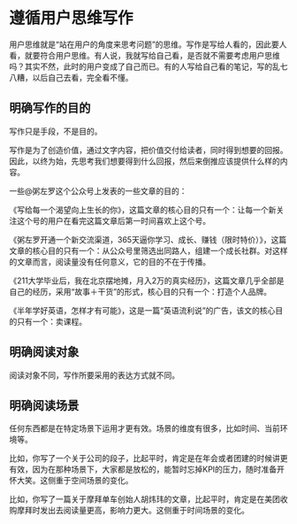 # 遵循用户思维写作
用户思维就是“站在用户的角度来思考问题”的思维。写作是写给人看的，因此要人看，就要符合用户思维。有人说，我就写给自己看，是否就不需要考虑用户思维吗？其实不然，此时的用户变成了自己而已。有的人写给自己看的笔记，写的乱七八糟，以后自己去看，完全看不懂。

## 明确写作的目的
写作只是手段，不是目的。

写作是为了创造价值，通过文字内容，把价值交付给读者，同时得到想要的回报。因此，以终为始，先思考我们想要得到什么回报，然后来倒推应该提供什么样的内容。

一些@粥左罗这个公众号上发表的一些文章的目的：

《写给每一个渴望向上生长的你》，这篇文章的核心目的只有一个：让每一个新关注这个号的用户在看完这篇文章后第一时间喜欢上这个号。

《粥左罗开通一个新交流渠道，365天逼你学习、成长、赚钱（限时特价）》，这篇文章的核心目的只有一个：从公众号里筛选出同路人，组建一个成长社群。对这样的文章而言，阅读量没有任何意义，它的目的不在于传播。

《211大学毕业后，我在北京摆地摊，月入2万的真实经历》，这篇文章几乎全部是自己的经历，采用“故事＋干货”的形式，核心目的只有一个：打造个人品牌。

《半年学好英语，怎样才有可能》，这是一篇“英语流利说”的广告，该文的核心目的只有一个：卖课程。

## 明确阅读对象
阅读对象不同，写作所要采用的表达方式就不同。

## 明确阅读场景
任何东西都是在特定场景下运用才更有效。场景的维度有很多，比如时间、当前环境等。

比如，你写了一个关于公司的段子，比起平时，肯定是在年会或者团建的时候讲更有效，因为在那种场景下，大家都是放松的，能暂时忘掉KPI的压力，随时准备开怀大笑。这侧重于空间场景的变化。

比如，你写了一篇关于摩拜单车创始人胡炜玮的文章，比起平时，肯定是在美团收购摩拜时发出去阅读量更高，影响力更大。这侧重于时间场景的变化。